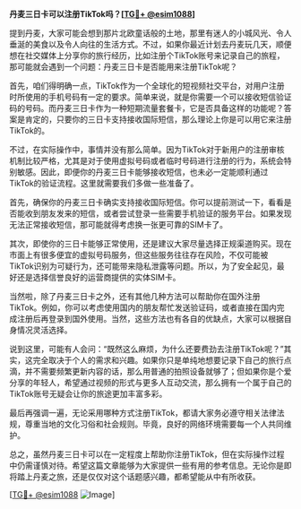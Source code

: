 **丹麦三日卡可以注册TikTok吗？[[TG💪+ @esim1088](https://t.me/s/esim1088)]**

提到丹麦，大家可能会想到那片北欧童话般的土地，那里有迷人的小城风光、令人垂涎的美食以及令人向往的生活方式。不过，如果你最近计划去丹麦玩几天，顺便想在社交媒体上分享你的旅行经历，比如注册个TikTok账号来记录自己的旅程，那可能就会遇到一个问题：丹麦三日卡是否能用来注册TikTok呢？

首先，咱们得明确一点，TikTok作为一个全球化的短视频社交平台，对用户注册时所使用的手机号码有一定的要求。简单来说，就是你需要一个可以接收短信验证码的号码。而丹麦三日卡作为一种短期流量套餐卡，它是否具备这样的功能呢？答案是肯定的，只要你的三日卡支持接收国际短信，那么理论上你是可以用它来注册TikTok的。

不过，在实际操作中，事情并没有那么简单。因为TikTok对于新用户的注册审核机制比较严格，尤其是对于使用虚拟号码或者临时号码进行注册的行为，系统会特别敏感。因此，即便你的丹麦三日卡能够接收短信，也未必一定能顺利通过TikTok的验证流程。这里就需要我们多做一些准备了。

首先，确保你的丹麦三日卡确实支持接收国际短信。你可以提前测试一下，看看是否能收到朋友发来的短信，或者尝试登录一些需要手机验证的服务平台。如果发现无法正常接收短信，那可能就得考虑换一张更可靠的SIM卡了。

其次，即使你的三日卡能够正常使用，还是建议大家尽量选择正规渠道购买。现在市面上有很多便宜的虚拟号码服务，但这些服务往往存在风险，不仅可能被TikTok识别为可疑行为，还可能带来隐私泄露等问题。所以，为了安全起见，最好还是选择信誉良好的运营商提供的实体SIM卡。

当然啦，除了丹麦三日卡之外，还有其他几种方法可以帮助你在国外注册TikTok。例如，你可以考虑使用国内的朋友帮忙发送验证码，或者直接在国内完成注册后再登录到国外使用。当然，这些方法也有各自的优缺点，大家可以根据自身情况灵活选择。

说到这里，可能有人会问：“既然这么麻烦，为什么还要费劲去注册TikTok呢？”其实，这完全取决于个人的需求和兴趣。如果你只是单纯地想要记录下自己的旅行点滴，并不需要频繁更新内容的话，那么用普通的拍照设备就够了；但如果你是个爱分享的年轻人，希望通过视频的形式与更多人互动交流，那么拥有一个属于自己的TikTok账号无疑会让你的旅途更加丰富多彩。

最后再强调一遍，无论采用哪种方式注册TikTok，都请大家务必遵守相关法律法规，尊重当地的文化习俗和社会规则。毕竟，良好的网络环境需要每一个人共同维护。

总之，虽然丹麦三日卡可以在一定程度上帮助你注册TikTok，但在实际操作过程中仍需谨慎对待。希望这篇文章能够为大家提供一些有用的参考信息。无论你是即将踏上丹麦之旅，还是仅仅对这个话题感兴趣，都希望能从中有所收获。

[[TG💪+ @esim1088](https://t.me/s/esim1088) ![Image](https://i.postimg.cc/4NQfJmqS/Snipaste-2025-05-13-00-14-12.png)]